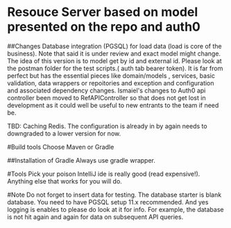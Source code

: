 # Resouce Server based on model presented on the repo and auth0

##Changes
Database integration (PGSQL) for load data (load is core of the business). Note that said it is under review and exact model might change. The idea of this version is to model get by id and external id. Please look at the postman folder for the test scripts.( auth tab bearer token). It is far from perfect but has the essential pieces like domain/models , services, basic validation, data wrappers or repoitories and exception and configuration and associated dependency changes.
Ismaiel's changes to Auth0 api  controller  been moved to RefAPIController so that does not get lost in development as it could well be useful to new entrants to the team if need be. 

TBD:
Caching Redis. The configuration is already in by again needs to downgraded to a lower version for now.

#Build tools
Choose Maven or Gradle

##Installation of Gradle
Always use gradle wrapper.

#Tools 
Pick your poison IntelliJ ide is really good (read expensive!). Anything else that works for you will do.

#Note
Do not forget to insert data for testing. The database starter is blank database. You need to have PGSQL setup 11.x recommended.  And yes logging is enables to please do look at it for info. For example, the database is not hit again and again for data on subsequent API  queries.